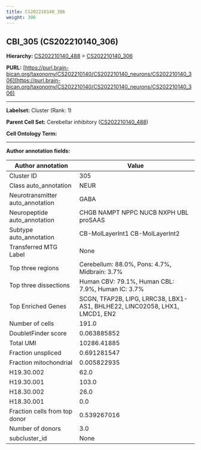 ```yaml
---
title: CS202210140_306
weight: 306
---
```

## CBI_305 (CS202210140_306)
<b>Hierarchy: </b>
[CS202210140_488](../CS202210140_488) >
[CS202210140_306](../CS202210140_306)

**PURL:** [https://purl.brain-bican.org/taxonomy/CS202210140/CS202210140_neurons/CS202210140_306](https://purl.brain-bican.org/taxonomy/CS202210140/CS202210140_neurons/CS202210140_306)

---


**Labelset:** Cluster (Rank: 1)

**Parent Cell Set:** Cerebellar inhibitory ([CS202210140_488](../CS202210140_488))



**Cell Ontology Term:** 

[MARKER GENES.]: #


---

[TRANSFERRED ANNOTATIONS.]: #


[AUTHOR ANNOTATION FIELDS.]: #


**Author annotation fields:**

| Author annotation | Value |
|-------------------|-------|
|Cluster ID|305|
|Class auto_annotation|NEUR|
|Neurotransmitter auto_annotation|GABA|
|Neuropeptide auto_annotation|CHGB NAMPT NPPC NUCB NXPH UBL proSAAS|
|Subtype auto_annotation|CB-MolLayerInt1 CB-MolLayerInt2|
|Transferred MTG Label|None|
|Top three regions|Cerebellum: 88.0%, Pons: 4.7%, Midbrain: 3.7%|
|Top three dissections|Human CBV: 79.1%, Human CBL: 7.9%, Human IC: 3.7%|
|Top Enriched Genes|SCGN, TFAP2B, LIPG, LRRC38, LBX1-AS1, BHLHE22, LINC02058, LHX1, LMCD1, EN2|
|Number of cells|191.0|
|DoubletFinder score|0.063885852|
|Total UMI|10286.41885|
|Fraction unspliced|0.691281547|
|Fraction mitochondrial|0.005822935|
|H19.30.002|62.0|
|H19.30.001|103.0|
|H18.30.002|26.0|
|H18.30.001|0.0|
|Fraction cells from top donor|0.539267016|
|Number of donors|3.0|
|subcluster_id|None|
